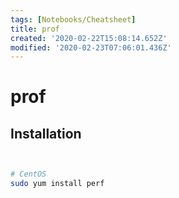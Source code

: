 ```yaml
---
tags: [Notebooks/Cheatsheet]
title: prof
created: '2020-02-22T15:08:14.652Z'
modified: '2020-02-23T07:06:01.436Z'
---
```


# prof

## Installation

```bash


# CentOS
sudo yum install perf
```
